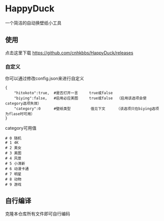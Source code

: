 # HappyDuck
一个简洁的自动换壁纸小工具
## 使用
点击这里下载
https://github.com/cnhkbbs/HappyDuck/releases
### 自定义
你可以通过修改config.json来进行自定义
```
{
    "hitokoto":true,  #是否打开一言     true或false
    "biying":false,   #启用必应美图     true或false  （启用该选项会使category选项失效）
    "category":0      #壁纸类型         值见下文     （该选项只在biying选项为flase时可用）
}
```

category可用值
```
# 0 随机
# 1 4K
# 2 美女
# 3 美图
# 4 风景
# 5 小清新
# 6 动漫卡通
# 7 明星
# 8 动物
# 9 游戏
```
## 自行编译
克隆本仓库所有文件即可自行编码
